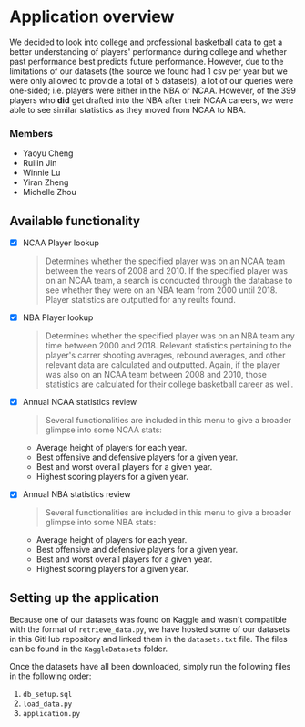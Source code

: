 # Application overview

We decided to look into college and professional basketball data to get a better understanding of players' performance during college and whether past performance best predicts future performance. However, due to the limitations of our datasets (the source we found had 1 csv per year but we were only allowed to provide a total of 5 datasets), a lot of our queries were one-sided; i.e. players were either in the NBA or NCAA. However, of the 399 players who **did** get drafted into the NBA after their NCAA careers, we were able to see similar statistics as they moved from NCAA to NBA.  

### Members
- Yaoyu Cheng
- Ruilin Jin
- Winnie Lu
- Yiran Zheng
- Michelle Zhou
 

## Available functionality
- [x] NCAA Player lookup
	> Determines whether the specified player was on an NCAA team between the years of 2008 and 2010. If the specified player was on an NCAA team, a search is conducted through the database to see whether they were on an NBA team from 2000 until 2018. Player statistics are outputted for any reults found.
	
- [x] NBA Player lookup
    > Determines whether the specified player was on an NBA team any time between 2000 and 2018. Relevant statistics pertaining to the player's carrer shooting averages, rebound averages, and other relevant data are calculated and outputted. Again, if the player was also on an NCAA team between 2008 and 2010, those statistics are calculated for their college basketball career as well. 

- [x] Annual NCAA statistics review
    > Several functionalities are included in this menu to give a broader glimpse into some NCAA stats:
	- Average height of players for each year.
	- Best offensive and defensive players for a given year.
	- Best and worst overall players for a given year.
	- Highest scoring players for a given year.

- [x] Annual NBA statistics review
    > Several functionalities are included in this menu to give a broader glimpse into some NBA stats:
	- Average height of players for each year.
	- Best offensive and defensive players for a given year.
	- Best and worst overall players for a given year.
	- Highest scoring players for a given year.


## Setting up the application

Because one of our datasets was found on Kaggle and wasn't compatible with the format of `retrieve_data.py`, we have hosted some of our datasets in this GitHub repository and linked them in the `datasets.txt` file. The files can be found in the `KaggleDatasets` folder.

Once the datasets have all been downloaded, simply run the following files in the following order:
1. `db_setup.sql`
2. `load_data.py`
3. `application.py`
